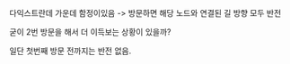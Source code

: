 다익스트란데
가운데 함정이있음 -> 방문하면 해당 노드와 연결된 길 방향 모두 반전

굳이 2번 방문을 해서 더 이득보는 상황이 있을까?

일단 첫번째 방문 전까지는 반전 없음.

